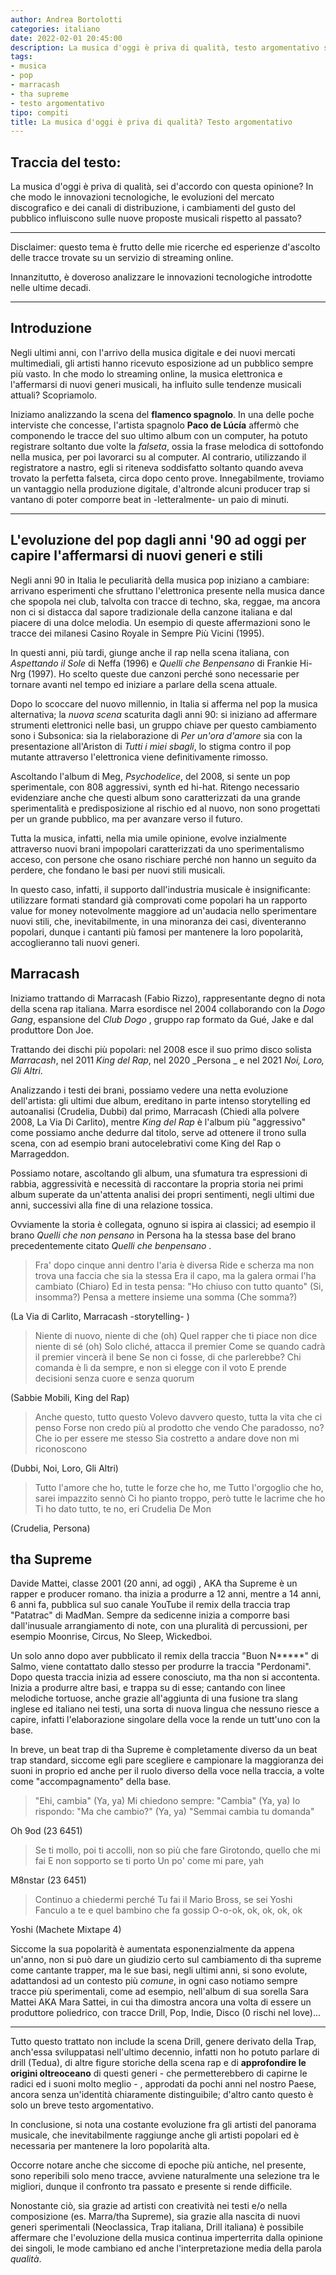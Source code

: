 ```yaml
---
author: Andrea Bortolotti
categories: italiano
date: 2022-02-01 20:45:00
description: La musica d'oggi è priva di qualità, testo argomentativo sulle innovazioni tecnologiche, i cantanti e l'evoluzione del pop.
tags:
- musica
- pop
- marracash
- tha supreme
- testo argomentativo
tipo: compiti
title: La musica d'oggi è priva di qualità? Testo argomentativo
---
```


## Traccia del testo:

La musica d'oggi è priva di qualità, sei d'accordo con questa opinione? In che modo le innovazioni tecnologiche, le evoluzioni del mercato discografico e dei canali di distribuzione, i cambiamenti del gusto del pubblico influiscono sulle nuove proposte musicali rispetto al passato?

<!--more-->

---

Disclaimer: questo tema è frutto delle mie ricerche ed esperienze d'ascolto delle tracce trovate su un servizio di streaming online.

Innanzitutto, è doveroso analizzare le innovazioni tecnologiche introdotte nelle ultime decadi. 

---

## Introduzione

Negli ultimi anni, con l'arrivo della musica digitale e dei nuovi mercati multimediali, gli artisti hanno ricevuto esposizione ad un pubblico sempre più vasto. In che modo lo streaming online, la musica elettronica e l'affermarsi di nuovi generi musicali, ha influito sulle tendenze musicali attuali? Scopriamolo.

Iniziamo analizzando la scena del **flamenco spagnolo**. In una delle poche interviste che concesse, l'artista spagnolo **Paco de Lúcía** affermò che componendo le tracce del suo ultimo album con un computer, ha potuto registrare soltanto due volte la _falseta_, ossia la frase melodica di sottofondo nella musica, per poi lavorarci su al computer. Al contrario, utilizzando il registratore a nastro, egli si riteneva soddisfatto soltanto quando aveva trovato la perfetta falseta, circa dopo cento prove. Innegabilmente, troviamo un vantaggio nella produzione digitale, d'altronde alcuni producer trap si vantano di poter comporre beat in -letteralmente- un paio di minuti.

---

## L'evoluzione del pop dagli anni '90 ad oggi per capire l'affermarsi di nuovi generi e stili

Negli anni 90 in Italia le peculiarità della musica pop iniziano a cambiare: arrivano esperimenti che sfruttano l'elettronica presente nella musica dance che spopola nei club, talvolta con tracce di techno, ska, reggae, ma ancora non ci si distacca dal sapore tradizionale della canzone italiana e dal piacere di una dolce melodia. Un esempio di queste affermazioni sono le tracce dei milanesi Casino Royale in Sempre Più Vicini (1995).

In questi anni, più tardi, giunge anche il rap nella scena italiana, con _Aspettando il Sole_ di Neffa (1996) e _Quelli che Benpensano_ di Frankie Hi-Nrg (1997). Ho scelto queste due canzoni perché sono necessarie per tornare avanti nel tempo ed iniziare a parlare della scena attuale.

Dopo lo scoccare del nuovo millennio, in Italia si afferma nel pop la musica alternativa; la _nuova scena_ scaturita dagli anni 90: si iniziano ad affermare strumenti elettronici nelle basi, un gruppo chiave per questo cambiamento sono i Subsonica: sia la rielaborazione di _Per un'ora d'amore_ sia con la presentazione all'Ariston di _Tutti i miei sbagli_, lo stigma contro il pop mutante attraverso l'elettronica viene definitivamente rimosso. 

Ascoltando l'album di Meg, _Psychodelice_, del 2008, si sente un pop sperimentale, con 808 aggressivi, synth ed hi-hat. Ritengo necessario evidenziare anche che questi album sono caratterizzati da una grande sperimentalità e predisposizione al rischio ed al nuovo, non sono progettati per un grande pubblico, ma per avanzare verso il futuro. 

Tutta la musica, infatti, nella mia umile opinione, evolve inzialmente attraverso nuovi brani impopolari caratterizzati da uno sperimentalismo acceso, con persone che osano rischiare perché non hanno un seguito da perdere, che fondano le basi per nuovi stili musicali.

In questo caso, infatti, il supporto dall'industria musicale è insignificante: utilizzare formati standard già comprovati come popolari ha un rapporto value for money notevolmente maggiore ad un'audacia nello sperimentare nuovi stili, che, inevitabilmente, in una minoranza dei casi, diventeranno popolari, dunque i cantanti più famosi per mantenere la loro popolarità, accoglieranno tali nuovi generi.

## Marracash

Iniziamo trattando di Marracash (Fabio Rizzo), rappresentante degno di nota della scena rap italiana. Marra esordisce nel 2004 collaborando con la _Dogo Gang_, espansione del _Club Dogo_ , gruppo rap formato da Gué, Jake e dal produttore Don Joe.

Trattando dei dischi più popolari: nel 2008 esce il suo primo disco solista _Marracash_,  nel 2011 _King del Rap_, nel 2020 _Persona _ e nel 2021 _Noi, Loro, Gli Altri_. 

Analizzando i testi dei brani, possiamo vedere una netta evoluzione dell'artista: gli ultimi due album, ereditano in parte intenso storytelling ed autoanalisi (Crudelia, Dubbi) dal primo, Marracash (Chiedi alla polvere 2008, La Via Di Carlito), mentre _King del Rap_ è l'album più "aggressivo" come possiamo anche dedurre dal titolo, serve ad ottenere il trono sulla scena, con ad esempio brani autocelebrativi come King del Rap o Marrageddon. 

Possiamo notare, ascoltando gli album, una sfumatura tra espressioni di rabbia, aggressività e necessità di raccontare la propria storia nei primi album superate da un'attenta analisi dei propri sentimenti, negli ultimi due anni, successivi alla fine di una relazione tossica. 

Ovviamente la storia è collegata, ognuno si ispira ai classici; ad esempio il brano _Quelli che non pensano_ in Persona ha la stessa base del brano precedentemente citato _Quelli che benpensano_ .

> Fra' dopo cinque anni dentro l'aria è diversa
Ride e scherza ma non trova una faccia che sia la stessa
Era il capo, ma la galera ormai l'ha cambiato (Chiaro)
Ed in testa pensa: "Ho chiuso con tutto quanto" (Si, insomma?)
Pensa a mettere insieme una somma (Che somma?) 

(La Via di Carlito, Marracash -storytelling- )

>Niente di nuovo, niente di che (oh)
Quel rapper che ti piace non dice niente di sé (oh)
Solo cliché, attacca il premier
Come se quando cadrà il premier vincerà il bene
Se non ci fosse, di che parlerebbe?
Chi comanda è lì da sempre, e non si elegge con il voto
E prende decisioni senza cuore e senza quorum 

(Sabbie Mobili, King del Rap) 

> Anche questo, tutto questo
Volevo davvero questo, tutta la vita che ci penso
Forse non credo più al prodotto che vendo
Che paradosso, no?
Che io per essere me stesso
Sia costretto a andare dove non mi riconoscono 

(Dubbi, Noi, Loro, Gli Altri)

> Tutto l'amore che ho, tutte le forze che ho, me
Tutto l'orgoglio che ho, sarei impazzito sennò
Ci ho pianto troppo, però tutte le lacrime che ho
Ti ho dato tutto, te no, eri Crudelia De Mon 

(Crudelia, Persona)

## tha Supreme

Davide Mattei, classe 2001 (20 anni, ad oggi) , AKA tha Supreme è un rapper e producer romano. tha inizia a produrre a 12 anni, mentre a 14 anni,  6 anni fa, pubblica sul suo canale YouTube il remix della traccia trap "Patatrac" di MadMan. Sempre da sedicenne inizia a comporre basi dall'inusuale arrangiamento di note, con una pluralità di percussioni, per esempio Moonrise, Circus, No Sleep, Wickedboi.

Un solo anno dopo aver pubblicato il remix della traccia "Buon N*****" di Salmo, viene contattato dallo stesso per produrre la traccia "Perdonami". Dopo questa traccia inizia ad essere conosciuto, ma tha non si accontenta. Inizia a produrre altre basi, e trappa su di esse; cantando con linee melodiche tortuose,  anche grazie all'aggiunta di una fusione tra slang inglese ed italiano nei testi, una sorta di nuova lingua che nessuno riesce a capire, infatti  l'elaborazione singolare della voce la rende un tutt'uno con la base.


In breve, un beat trap di tha Supreme è completamente diverso da un beat trap standard, siccome egli pare scegliere e campionare la maggioranza dei suoni in proprio ed anche per il ruolo diverso della voce nella traccia, a volte come "accompagnamento" della base. 


> "Ehi, cambia" (Ya, ya)
Mi chiedono sempre: "Cambia" (Ya, ya)
Io rispondo: "Ma che cambio?" (Ya, ya)
"Semmai cambia tu domanda"

Oh 9od (23 6451)

> Se ti mollo, poi ti accolli, non so più che fare
Girotondo, quello che mi fai
E non sopporto se ti porto
Un po' come mi pare, yah

M8nstar (23 6451)

> Continuo a chiedermi perché
Tu fai il Mario Bross, se sei Yoshi
Fanculo a te e quel bambino che fa gossip
O-o-ok, ok, ok, ok, ok

Yoshi (Machete Mixtape 4)

Siccome la sua popolarità è aumentata esponenzialmente da appena un'anno, non si può dare un giudizio certo sul cambiamento di tha supreme come cantante trapper, ma le sue basi, negli ultimi anni, si sono evolute, adattandosi ad un contesto più _comune_, in ogni caso notiamo sempre tracce più sperimentali, come ad esempio, nell'album di sua sorella Sara Mattei AKA Mara Sattei, in cui tha dimostra ancora una volta di essere un produttore poliedrico, con tracce Drill, Pop, Indie, Disco (0 rischi nel love)...

---

Tutto questo trattato non include la scena Drill, genere derivato della Trap, anch'essa sviluppatasi nell'ultimo decennio, infatti non ho potuto parlare di drill (Tedua), di altre figure storiche della scena rap e di **approfondire le origini oltreoceano** di questi generi - che permetterebbero di capirne le radici ed i suoni molto meglio - , approdati da pochi anni nel nostro Paese, ancora senza un'identità chiaramente distinguibile; d'altro canto questo è solo un breve testo argomentativo.

In conclusione, si nota una costante evoluzione fra gli artisti del panorama musicale, che inevitabilmente raggiunge anche gli artisti popolari ed è necessaria per mantenere la loro popolarità alta.

Occorre notare anche che siccome di epoche più antiche, nel presente, sono reperibili solo meno tracce, avviene naturalmente una selezione tra le migliori, dunque il confronto tra passato e presente si rende difficile. 

Nonostante ciò, sia grazie ad artisti con creatività nei testi e/o nella composizione (es. Marra/tha Supreme), sia grazie alla nascita di nuovi generi sperimentali (Neoclassica, Trap italiana, Drill italiana) è possibile affermare che l'evoluzione della musica continua imperterrita dalla opinione dei singoli, le mode cambiano ed anche l'interpretazione media della parola _qualità_.
